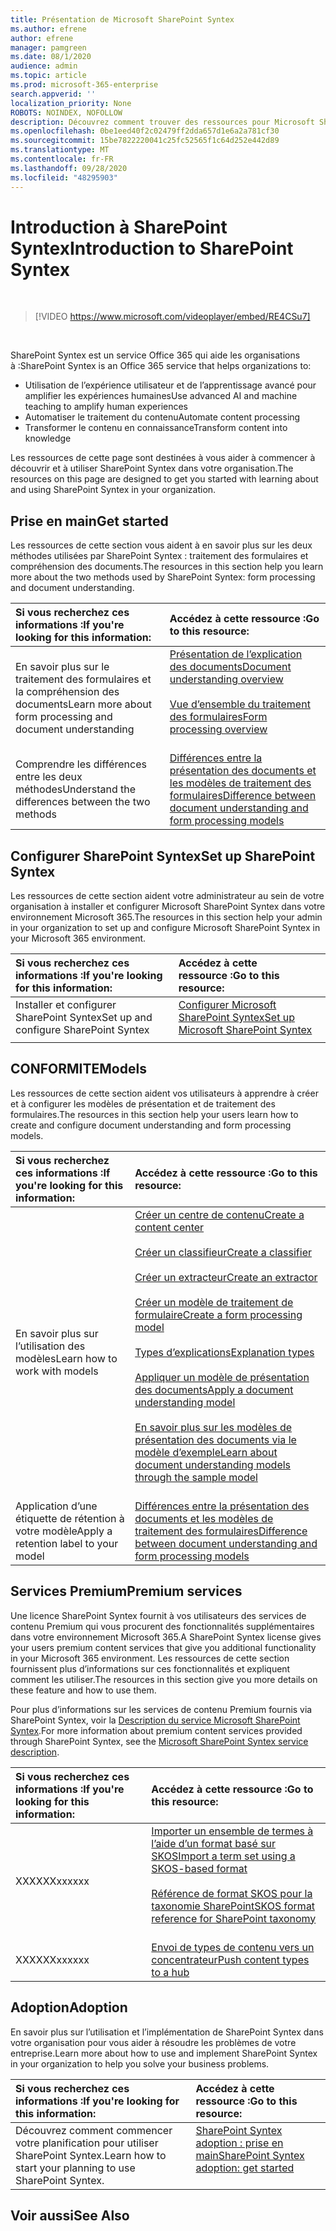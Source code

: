 ```yaml
---
title: Présentation de Microsoft SharePoint Syntex
ms.author: efrene
author: efrene
manager: pamgreen
ms.date: 08/1/2020
audience: admin
ms.topic: article
ms.prod: microsoft-365-enterprise
search.appverid: ''
localization_priority: None
ROBOTS: NOINDEX, NOFOLLOW
description: Découvrez comment trouver des ressources pour Microsoft SharePoint Syntex.
ms.openlocfilehash: 0be1eed40f2c02479ff2dda657d1e6a2a781cf30
ms.sourcegitcommit: 15be7822220041c25fc52565f1c64d252e442d89
ms.translationtype: MT
ms.contentlocale: fr-FR
ms.lasthandoff: 09/28/2020
ms.locfileid: "48295903"
---
```

# <a name="introduction-to-sharepoint-syntex"></a><span data-ttu-id="d2e7e-103">Introduction à SharePoint Syntex</span><span class="sxs-lookup"><span data-stu-id="d2e7e-103">Introduction to SharePoint Syntex</span></span>


</br>

> [!VIDEO https://www.microsoft.com/videoplayer/embed/RE4CSu7] 

</br>

<span data-ttu-id="d2e7e-104">SharePoint Syntex est un service Office 365 qui aide les organisations à :</span><span class="sxs-lookup"><span data-stu-id="d2e7e-104">SharePoint Syntex is an Office 365 service that helps organizations to:</span></span>

- <span data-ttu-id="d2e7e-105">Utilisation de l’expérience utilisateur et de l’apprentissage avancé pour amplifier les expériences humaines</span><span class="sxs-lookup"><span data-stu-id="d2e7e-105">Use advanced AI and machine teaching to amplify human experiences</span></span>
- <span data-ttu-id="d2e7e-106">Automatiser le traitement du contenu</span><span class="sxs-lookup"><span data-stu-id="d2e7e-106">Automate content processing</span></span>
- <span data-ttu-id="d2e7e-107">Transformer le contenu en connaissance</span><span class="sxs-lookup"><span data-stu-id="d2e7e-107">Transform content into knowledge</span></span>

<span data-ttu-id="d2e7e-108">Les ressources de cette page sont destinées à vous aider à commencer à découvrir et à utiliser SharePoint Syntex dans votre organisation.</span><span class="sxs-lookup"><span data-stu-id="d2e7e-108">The resources on this page are designed to get you started with learning about and using SharePoint Syntex in your organization.</span></span>

## <a name="get-started"></a><span data-ttu-id="d2e7e-109">Prise en main</span><span class="sxs-lookup"><span data-stu-id="d2e7e-109">Get started</span></span>

<span data-ttu-id="d2e7e-110">Les ressources de cette section vous aident à en savoir plus sur les deux méthodes utilisées par SharePoint Syntex : traitement des formulaires et compréhension des documents.</span><span class="sxs-lookup"><span data-stu-id="d2e7e-110">The resources in this section help you learn more about the two methods used by SharePoint Syntex: form processing and document understanding.</span></span>

|<span data-ttu-id="d2e7e-111">**Si vous recherchez ces informations :**</span><span class="sxs-lookup"><span data-stu-id="d2e7e-111">**If you're looking for this information:**</span></span>|<span data-ttu-id="d2e7e-112">**Accédez à cette ressource :**</span><span class="sxs-lookup"><span data-stu-id="d2e7e-112">**Go to this resource:**</span></span>|
|:-----|:-----|
|<span data-ttu-id="d2e7e-113">En savoir plus sur le traitement des formulaires et la compréhension des documents</span><span class="sxs-lookup"><span data-stu-id="d2e7e-113">Learn more about form processing and document understanding</span></span>|[<span data-ttu-id="d2e7e-114">Présentation de l’explication des documents</span><span class="sxs-lookup"><span data-stu-id="d2e7e-114">Document understanding overview</span></span>](https://docs.microsoft.com/microsoft-365/contentunderstanding/document-understanding-overview)<br><br>[<span data-ttu-id="d2e7e-115">Vue d’ensemble du traitement des formulaires</span><span class="sxs-lookup"><span data-stu-id="d2e7e-115">Form processing overview</span></span>](https://docs.microsoft.com/microsoft-365/contentunderstanding/form-processing-overview)<br><br>|
|<span data-ttu-id="d2e7e-116">Comprendre les différences entre les deux méthodes</span><span class="sxs-lookup"><span data-stu-id="d2e7e-116">Understand the differences between the two methods</span></span>|[<span data-ttu-id="d2e7e-117">Différences entre la présentation des documents et les modèles de traitement des formulaires</span><span class="sxs-lookup"><span data-stu-id="d2e7e-117">Difference between document understanding and form processing models</span></span>](/https://docs.microsoft.com/microsoft-365/contentunderstanding/difference-between-document-understanding-and-form-processing-model)|

  
## <a name="set-up-sharepoint-syntex"></a><span data-ttu-id="d2e7e-118">Configurer SharePoint Syntex</span><span class="sxs-lookup"><span data-stu-id="d2e7e-118">Set up SharePoint Syntex</span></span>

<span data-ttu-id="d2e7e-119">Les ressources de cette section aident votre administrateur au sein de votre organisation à installer et configurer Microsoft SharePoint Syntex dans votre environnement Microsoft 365.</span><span class="sxs-lookup"><span data-stu-id="d2e7e-119">The resources in this section help your admin in your organization to set up and configure Microsoft SharePoint Syntex in your Microsoft 365 environment.</span></span>

|<span data-ttu-id="d2e7e-120">**Si vous recherchez ces informations :**</span><span class="sxs-lookup"><span data-stu-id="d2e7e-120">**If you're looking for this information:**</span></span>|<span data-ttu-id="d2e7e-121">**Accédez à cette ressource :**</span><span class="sxs-lookup"><span data-stu-id="d2e7e-121">**Go to this resource:**</span></span>|
|:-----|:-----|
|<span data-ttu-id="d2e7e-122">Installer et configurer SharePoint Syntex</span><span class="sxs-lookup"><span data-stu-id="d2e7e-122">Set up and configure SharePoint Syntex</span></span>|[<span data-ttu-id="d2e7e-123">Configurer Microsoft SharePoint Syntex</span><span class="sxs-lookup"><span data-stu-id="d2e7e-123">Set up Microsoft SharePoint Syntex</span></span>](https://docs.microsoft.com/microsoft-365/contentunderstanding/set-up-content-understanding)|
|||
 
## <a name="models"></a><span data-ttu-id="d2e7e-124">CONFORMITE</span><span class="sxs-lookup"><span data-stu-id="d2e7e-124">Models</span></span>

<span data-ttu-id="d2e7e-125">Les ressources de cette section aident vos utilisateurs à apprendre à créer et à configurer les modèles de présentation et de traitement des formulaires.</span><span class="sxs-lookup"><span data-stu-id="d2e7e-125">The resources in this section help your users learn how to create and configure document understanding and form processing models.</span></span>

|<span data-ttu-id="d2e7e-126">**Si vous recherchez ces informations :**</span><span class="sxs-lookup"><span data-stu-id="d2e7e-126">**If you're looking for this information:**</span></span>|<span data-ttu-id="d2e7e-127">**Accédez à cette ressource :**</span><span class="sxs-lookup"><span data-stu-id="d2e7e-127">**Go to this resource:**</span></span>|
|:-----|:-----|
|<span data-ttu-id="d2e7e-128">En savoir plus sur l’utilisation des modèles</span><span class="sxs-lookup"><span data-stu-id="d2e7e-128">Learn how to work with models</span></span>|[<span data-ttu-id="d2e7e-129">Créer un centre de contenu</span><span class="sxs-lookup"><span data-stu-id="d2e7e-129">Create a content center</span></span>](https://docs.microsoft.com/microsoft-365/contentunderstanding/create-a-content-center)<br><br>[<span data-ttu-id="d2e7e-130">Créer un classifieur</span><span class="sxs-lookup"><span data-stu-id="d2e7e-130">Create a classifier</span></span>](https://docs.microsoft.com/microsoft-365/contentunderstanding/create-a-classifier)<br><br>[<span data-ttu-id="d2e7e-131">Créer un extracteur</span><span class="sxs-lookup"><span data-stu-id="d2e7e-131">Create an extractor</span></span>](https://docs.microsoft.com/microsoft-365/contentunderstanding/create-an-extractor)<br><br>[<span data-ttu-id="d2e7e-132">Créer un modèle de traitement de formulaire</span><span class="sxs-lookup"><span data-stu-id="d2e7e-132">Create a form processing model</span></span>](https://docs.microsoft.com/microsoft-365/contentunderstanding/create-a-form-processing-model)<br><br>[<span data-ttu-id="d2e7e-133">Types d’explications</span><span class="sxs-lookup"><span data-stu-id="d2e7e-133">Explanation types</span></span>](https://docs.microsoft.com/microsoft-365/contentunderstanding/form-processing-overview)<br><br>[<span data-ttu-id="d2e7e-134">Appliquer un modèle de présentation des documents</span><span class="sxs-lookup"><span data-stu-id="d2e7e-134">Apply a document understanding model</span></span>](https://docs.microsoft.com/microsoft-365/contentunderstanding/apply-a-model)<br><br>[<span data-ttu-id="d2e7e-135">En savoir plus sur les modèles de présentation des documents via le modèle d’exemple</span><span class="sxs-lookup"><span data-stu-id="d2e7e-135">Learn about document understanding models through the sample model</span></span>](https://docs.microsoft.com/microsoft-365/contentunderstanding/learn-about-document-understanding-models-through-the-sample-model)<br><br>|
|<span data-ttu-id="d2e7e-136">Application d’une étiquette de rétention à votre modèle</span><span class="sxs-lookup"><span data-stu-id="d2e7e-136">Apply a retention label to your model</span></span>|[<span data-ttu-id="d2e7e-137">Différences entre la présentation des documents et les modèles de traitement des formulaires</span><span class="sxs-lookup"><span data-stu-id="d2e7e-137">Difference between document understanding and form processing models</span></span>](/https://docs.microsoft.com/microsoft-365/contentunderstanding/difference-between-document-understanding-and-form-processing-model)|




## <a name="premium-services"></a><span data-ttu-id="d2e7e-138">Services Premium</span><span class="sxs-lookup"><span data-stu-id="d2e7e-138">Premium services</span></span>

<span data-ttu-id="d2e7e-139">Une licence SharePoint Syntex fournit à vos utilisateurs des services de contenu Premium qui vous procurent des fonctionnalités supplémentaires dans votre environnement Microsoft 365.</span><span class="sxs-lookup"><span data-stu-id="d2e7e-139">A SharePoint Syntex license gives your users premium content services that give you additional functionality in your Microsoft 365 environment.</span></span> <span data-ttu-id="d2e7e-140">Les ressources de cette section fournissent plus d’informations sur ces fonctionnalités et expliquent comment les utiliser.</span><span class="sxs-lookup"><span data-stu-id="d2e7e-140">The resources in this section give you more details on these feature and how to use them.</span></span>

<span data-ttu-id="d2e7e-141">Pour plus d’informations sur les services de contenu Premium fournis via SharePoint Syntex, voir la [Description du service Microsoft SharePoint Syntex]().</span><span class="sxs-lookup"><span data-stu-id="d2e7e-141">For more information about premium content services provided through SharePoint Syntex, see the [Microsoft SharePoint Syntex service description]().</span></span> 


|<span data-ttu-id="d2e7e-142">**Si vous recherchez ces informations :**</span><span class="sxs-lookup"><span data-stu-id="d2e7e-142">**If you're looking for this information:**</span></span>|<span data-ttu-id="d2e7e-143">**Accédez à cette ressource :**</span><span class="sxs-lookup"><span data-stu-id="d2e7e-143">**Go to this resource:**</span></span>|
|:-----|:-----|
|<span data-ttu-id="d2e7e-144">XXXXXX</span><span class="sxs-lookup"><span data-stu-id="d2e7e-144">xxxxxx</span></span>|[<span data-ttu-id="d2e7e-145">Importer un ensemble de termes à l’aide d’un format basé sur SKOS</span><span class="sxs-lookup"><span data-stu-id="d2e7e-145">Import a term set using a SKOS-based format</span></span>](https://docs.microsoft.com/microsoft-365/contentunderstanding/import-term-set-skos)<br><br>[<span data-ttu-id="d2e7e-146">Référence de format SKOS pour la taxonomie SharePoint</span><span class="sxs-lookup"><span data-stu-id="d2e7e-146">SKOS format reference for SharePoint taxonomy</span></span>](https://docs.microsoft.com/microsoft-365/contentunderstanding/skos-format-reference)<br><br>|
|<span data-ttu-id="d2e7e-147">XXXXXX</span><span class="sxs-lookup"><span data-stu-id="d2e7e-147">xxxxxx</span></span>|[<span data-ttu-id="d2e7e-148">Envoi de types de contenu vers un concentrateur</span><span class="sxs-lookup"><span data-stu-id="d2e7e-148">Push content types to a hub</span></span>](https://docs.microsoft.com/microsoft-365/contentunderstanding/push-content-type-to-hub)|

## <a name="adoption"></a><span data-ttu-id="d2e7e-149">Adoption</span><span class="sxs-lookup"><span data-stu-id="d2e7e-149">Adoption</span></span>

<span data-ttu-id="d2e7e-150">En savoir plus sur l’utilisation et l’implémentation de SharePoint Syntex dans votre organisation pour vous aider à résoudre les problèmes de votre entreprise.</span><span class="sxs-lookup"><span data-stu-id="d2e7e-150">Learn more about how to use and implement SharePoint Syntex in your organization to help you solve your business problems.</span></span>

|<span data-ttu-id="d2e7e-151">**Si vous recherchez ces informations :**</span><span class="sxs-lookup"><span data-stu-id="d2e7e-151">**If you're looking for this information:**</span></span>|<span data-ttu-id="d2e7e-152">**Accédez à cette ressource :**</span><span class="sxs-lookup"><span data-stu-id="d2e7e-152">**Go to this resource:**</span></span>|
|:-----|:-----|
|<span data-ttu-id="d2e7e-153">Découvrez comment commencer votre planification pour utiliser SharePoint Syntex.</span><span class="sxs-lookup"><span data-stu-id="d2e7e-153">Learn how to start your planning to use SharePoint Syntex.</span></span> |[<span data-ttu-id="d2e7e-154">SharePoint Syntex adoption : prise en main</span><span class="sxs-lookup"><span data-stu-id="d2e7e-154">SharePoint Syntex adoption: get started</span></span>](https://docs.microsoft.com/microsoft-365/contentunderstanding/adoption-getstarted)<br><br>|


## <a name="see-also"></a><span data-ttu-id="d2e7e-155">Voir aussi</span><span class="sxs-lookup"><span data-stu-id="d2e7e-155">See Also</span></span>




